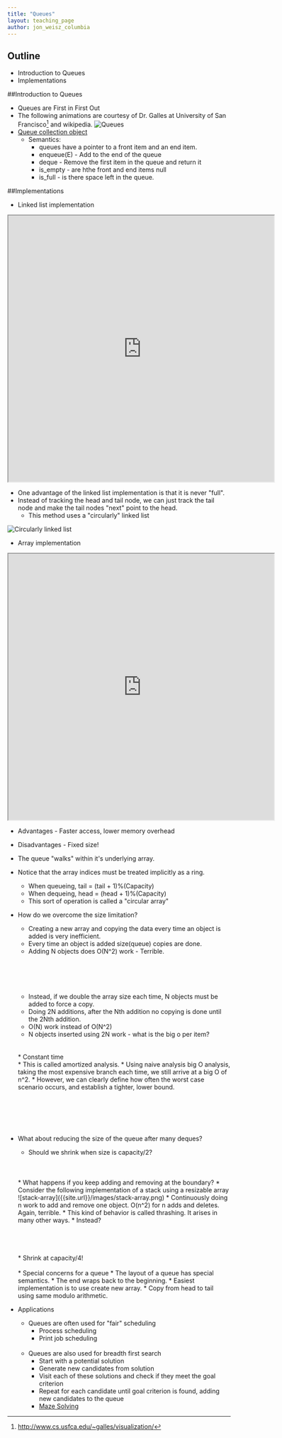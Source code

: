 ```yaml
---
title: "Queues"
layout: teaching_page
author: jon_weisz_columbia
---
```



## Outline
 * Introduction to Queues
 * Implementations
 

##Introduction to Queues
  * Queues are First in First Out 
  * The following animations are courtesy of Dr. Galles at University of San Francisco[^1] and wikipedia. 
  ![Queues](http://upload.wikimedia.org/wikipedia/commons/thumb/5/52/Data_Queue.svg/300px-Data_Queue.svg.png)
  * [Queue collection object](http://docs.oracle.com/javase/7/docs/api/java/util/Queue.html)
    * Semantics:
	  * queues have a pointer to a front item and an end item.
      * enqueue(E) - Add to the end of the queue
      * deque - Remove the first item in the queue and return it
	  * is_empty - are hthe front and end items null
	  * is_full - is there space left in the queue.

   

##Implementations

* Linked list implementation

<iframe src="http://www.cs.usfca.edu/~galles/visualization/QueueLL.html" width="600" height="600"></iframe>

 <br>
 
  * One advantage of the linked list implementation is that it is never "full".
  * Instead of tracking the head and tail node, we can just track the tail node and make the tail nodes "next" point to the head.
    * This method uses a "circularly" linked list

![Circularly linked list](http://upload.wikimedia.org/wikipedia/commons/d/df/Circularly-linked-list.svg)

* Array implementation

<iframe src="http://www.cs.usfca.edu/~galles/visualization/QueueArray.html" width="600" height="600"></iframe>


  * Advantages - Faster access, lower memory overhead
  * Disadvantages - Fixed size!
  * The queue "walks" within it's underlying array.
  * Notice that the array indices must be treated implicitly as a ring.
    * When queueing, tail = (tail + 1)%(Capacity)
	* When dequeing, head = (head + 1)%(Capacity)
	* This sort of operation is called a "circular array"


  * How do we overcome the size limitation?
    * Creating a new array and copying the data every time an object is added is very inefficient.
	* Every time an object is added size(queue) copies are done.
	* Adding N objects does O(N^2) work - Terrible.
	  <br>
	  <br>
	  <br>
	  <br>
	  <br>
	  <br> 
	* Instead, if we double the array size each time, N objects must be added to force a copy.
	* Doing 2N additions, after the Nth addition no copying is done until the 2Nth addition.
    * O(N) work instead of O(N^2)
	* N objects inserted using 2N work - what is the big o per item?
	<br>
	<br>
	  * Constant time
	<br>
	* This is called amortized analysis. 
	  * Using naive analysis big O analysis, taking the most expensive branch each time, we still arrive at a big O of n^2.
	  * However, we can clearly define how often the worst case scenario occurs, and establish a tighter, lower bound.

      <br>
	  <br>
	  <br>
	  <br>
	  <br>
	  <br> 
	  

  * What about reducing the size of the queue after many deques?
    * Should we shrink when size is capacity/2?
	<br>
	<br>
	<br>
	  * What happens if you keep adding and removing at the boundary?
	    * Consider the following implementation of a stack using a resizable array
		![stack-array]({{site.url}}/images/stack-array.png)
	    * Continuously doing n work to add and remove one object. O(n^2) for n adds and deletes. Again, terrible.
        * This kind of behavior is called thrashing. It arises in many other ways.
        * Instead?
		<br>
		<br>
		<br>
		<br>
		<br>
		  * Shrink at capacity/4!
		<br>
		<br>
    * Special concerns for a queue
	  * The layout of a queue has special semantics.
	    * The end wraps back to the beginning.
		* Easiest implementation is to use create new array.
		* Copy from head to tail using same modulo arithmetic. 
  
  * Applications
    * Queues are often used for "fair" scheduling
	  * Process scheduling
	  * Print job scheduling

    <br>

    * Queues are also used for breadth first search
	  * Start with a potential solution
	  * Generate new candidates from solution
	  * Visit each of these solutions and check if they meet the goal criterion
	  * Repeat for each candidate until goal criterion is found, adding new candidates to the queue
	  * [Maze Solving](mazesearch.txt)
	

[^1]: http://www.cs.usfca.edu/~galles/visualization/

